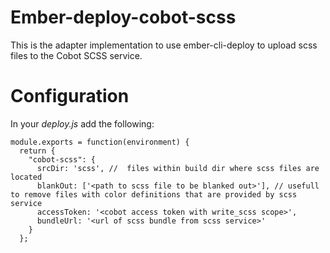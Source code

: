 # Ember-deploy-cobot-scss

This is the adapter implementation to use ember-cli-deploy to upload scss files to the Cobot SCSS service.

# Configuration

In your _deploy.js_ add the following:

    module.exports = function(environment) {
      return {
        "cobot-scss": {
          srcDir: 'scss', //  files within build dir where scss files are located
          blankOut: ['<path to scss file to be blanked out>'], // usefull to remove files with color definitions that are provided by scss service
          accessToken: '<cobot access token with write_scss scope>',
          bundleUrl: '<url of scss bundle from scss service>'
        }
      };
